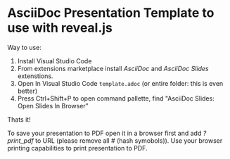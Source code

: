 # AsciiDoc Presentation Template to use with reveal.js

Way to use:
1. Install Visual Studio Code
2. From extensions marketplace install _AsciiDoc_ and _AsciiDoc Slides_ extenstions.
3. Open In Visual Studio Code `template.adoc` (or entire folder: this is even better)
4. Press Ctrl+Shift+P to open command pallette, find "AsciiDoc Slides: Open Slides In Browser"

Thats it!

To save your presentation to PDF open it in a browser first and add *?print_pdf* to URL (please remove all # (hash symobols)). Use your browser printing capabilities to print presentation to PDF.
